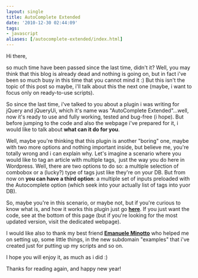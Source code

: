 ```yaml
---
layout: single
title: AutoComplete Extended
date: '2010-12-30 02:44:09'
tags:
- javascript
aliases: [/autocomplete-extended/index.html]
---
```


Hi there,

so much time have been passed since the last time, didn't it? Well, you may think that this blog is already dead and nothing is going on, but in fact i've been so much busy in this time that you cannot mind it :) But this isn't the topic of this post so maybe, i'll talk about this the next one (maybe, i want to focus only on ready-to-use scripts).

So since the last time, i've talked to you about a plugin i was writing for jQuery and jQueryUi, which it's name was "AutoComplete Extended"...well, now it's ready to use and fully working, tested and bug-free (i hope). But before jumping to the code and also the webpage i've prepared for it, i would like to talk about **what can it do for you**.

Well, maybe you're thinking that this plugin is another "boring" one, maybe with two more options and nothing important inside, but believe me, you're totally wrong and i can explain why. Let's imagine a scenario where you would like to tag an article with multiple tags,  just the way you do here in Wordpress. Well, there are two options to do so: a multiple selection of combobox or a (lucky?) type of tags just like they're on your DB. But from now on **you can have a third option**: a multiple set of inputs preloaded with the Autocomplete option (which seek into your actually list of tags into yuor DB).

So, maybe you're in this scenario, or maybe not, but if you're curious to know what is, and how it works this plugin just go [**here**](http://examples.julianxhokaxhiu.com/autocompleteextended/ "AutoComplete Extended"). If you just want the code, see at the bottom of this page (but if you're looking for the most updated version, visit the dedicated webpage).

I would like also to thank my best friend **[Emanuele Minotto](http://emanueleminotto.wordpress.com/ "Emanuele Minotto's Blog")** who helped me on setting up, some little things, in the new subdomain "examples" that i've created just for putting up my scripts and so on.

I hope you will enjoy it, as much as i did :)

Thanks for reading again, and happy new year!